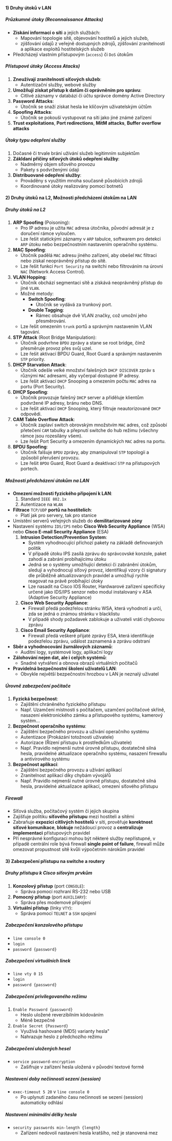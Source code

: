 #### 1) Druhy útoků v LAN
##### Průzkumné útoky (Reconnaissance Attacks)
- **Získání informací o síti** a jejích službách:
	- Mapování topologie sítě, objevování hostitelů a jejich služeb,
	- zjišťování údajů z veřejně dostupných zdrojů, zjišťování zranitelností a aplikace exploitů hostitelských služeb
- Předcházejí vlastním přístupovým (`access`) či `DoS` útokům
##### Přístupové útoky (Access Atacks)
1) **Zneužívají zranitelností síťových služeb**:
	- Autentizační služby, webové služby
2) **Umožňují získat přístup k datům či oprávněním pro správu**:
	- Citlivé záznamy v databázi či účtu správce domény Active Directory
3) **Password Attacks**:
	- Útočník se snaží získat hesla ke klíčovým uživatelským účtům
4) **Spoofing Attacks**:
	- Útočník se pokouší vystupovat na síti jako jiné známé zařízení
5) **Trust exploitations**, **Port redirections**, **MitM attacks**, **Buffer overflow attacks**
##### Útoky typu odepření služby
1) Dočasné či trvale brání užívání služeb legitimním subjektům
2) **Zákldaní přičiny síťových útoků odepření služby**:
	- Nadměrný objem síťového provozu
	- Pakety s podvrženými údaji
3) **Distribuované odepření služby**:
	- Prováděny s využitím mnoha současně působících zdrojů
	- Koordinované útoky realizovány pomocí botnetů
#### 2) Druhy útoků na L2, Možnosti předcházení útokům na LAN
##### Druhy útoků na L2
1) **ARP Spoofing** (Poisoning):
    - Pro IP adresu je užita `MAC` adresa útočníka, původní adresát je z doručení rámce vyloučen.
    - Lze řešit statickými záznamy v `ARP` tabulce, softwarem pro detekci `ARP` útoku nebo bezpečnostním nastavením operačního systému.
2) **MAC Spoofing**:
    - Útočník padělá `MAC` adresu jiného zařízení, aby obešel `MAC` filtraci nebo získal neoprávněný přístup do sítě.
    - Lze řešit funkcí `Port Security` na switchi nebo filtrováním na úrovni `NAC` (Network Access Control).
3) **VLAN Hopping**:
    - Útočník obchází segmentaci sítě a získává neoprávněný přístup do jiné `VLAN`.
    - Možné metody:
        - **Switch Spoofing**:
	        - Útočník se vydává za trunkový port.
        - **Double Tagging**:
	        - Rámec obsahuje dvě VLAN značky, což umožní jeho přesměrování.
    - Lze řešit omezením `trunk` portů a správným nastavením VLAN tagování.
4) **STP Attack** (Root Bridge Manipulation):
    - Útočník podvrhne `BPDU` zprávy a stane se root bridge, čímž přesměruje provoz přes svůj uzel.
    - Lze řešit aktivací BPDU Guard, Root Guard a správným nastavením `STP` priority.
5) **DHCP Starvation Attack**:
    - Útočník odešle velké množství falešných `DHCP DISCOVER` zpráv s různými `MAC` adresami, aby vyčerpal dostupné IP adresy.
    - Lze řešit aktivací `DHCP` Snooping a omezením počtu `MAC` adres na portu (Port Security).
6) **DHCP Spoofing**:
    - Útočník provozuje falešný `DHCP` server a přiděluje klientům podvržené IP adresy, bránu nebo DNS.
    - Lze řešit aktivací `DHCP` Snooping, který filtruje neautorizované `DHCP` odpovědi.
7) **CAM Table Overflow Attack**:
    - Útočník zaplaví switch obrovským množstvím `MAC` adres, což způsobí přetečení `CAM` tabulky a přepnutí switche do hub režimu (všechny rámce jsou rozesílány všem).
    - Lze řešit Port Security a omezením dynamických `MAC` adres na portu.
8) **BPDU Spoofing**:
    - Útočník falšuje `BPDU` zprávy, aby zmanipuloval `STP` topologii a způsobil přerušení provozu.
    - Lze řešit `BPDU` Guard, Root Guard a deaktivací `STP` na přístupových portech.
##### Možnosti předcházení útokům na LAN
- **Omezení možnosti fyzického připojení k LAN**:
	1) Standard `IEEE 802.1x`
	2) Autentizace na `WLAN`
- **Filtrace** `TCP/UDP` **portů na hostitelích**:
	- Platí jak pro servery, tak pro stanice
- Umístění serverů veřejných služeb do **demilitarizované zóny**
- Nastavení systému `IDS/IPS` nebo **Cisco Web Security Appliance** (WSA) nebo **Cisco E-mail Security Appliance** (ESA)
	1) **Intrusion Detection/Prevention System**:
		- Systém vyhodnocující příchozí pakety na základě definovaných politik
		- V případě útoku IPS zasílá zprávu do správcovské konzole, paket zahodí a zabrání probíhajícímu útoku
		- Jedná se o systémy umožňující detekci či zabránění útokům, sledují a vyhodnocují síťový provoz, identifikují vzory či signatury dle průběžně aktualizovaných pravidel a umožňují rychle reagovat na právě probíhající útoky
		- Lze nasadit na Cisco IOS Router, Hardwarové zařízení specificky určené jako IDS/IPS senzor nebo modul instalovaný v ASA (Adaptive Security Appliance)
	2) **Cisco Web Security Appliance**:
		- Firewall předá podezřelou stránku WSA, která vyhodnotí a určí, zda se jedná o známou stránku v blacklistu
		- V případě shody požadavek zablokuje a uživateli vrátí chybovou zprávu
	3) **Cisco Email Security Appliance**:
		- Firewall předá veškeré přijaté zprávy ESA, která identifikuje podezřelou zprávu, událost zaznamená a zprávu odstraní
- **Sběr a vyhodnocování žurnálových záznamů**:
	- Auditní logy, systémové logy, aplikační logy
- **Zálohování nejen dat, ale i celých systémů**:
	- Snadné vytváření a obnova obrazů virtuálních počítačů
- **Pravidelná bezpečnostní školení uživatelů LAN**:
	- Obvykle největší bezpečnostní hrozbou v LAN je neznalý uživatel
##### Úrovně zabezpečení počítače
1) **Fyzická bezpečnost**:
	- Zajištění chráněného fyzického přístupu
	- Např. Uzamčení místnosti s počítačem, uzamčení počítačové skříně, nasazení elektronického zámku a přístupového systému, kamerový systém...
2) **Bezpečnost operačního systému**:
	- Zajištění bezpečného provozu a užívání operačního systému
	- Autentizace (Prokázání totožnosti uživatele)
	- Autorizace (Řízení přístupu k prostředkům uživatele)
	- Např. Pravidlo nejmenší nutné úrovně přístupu, dostatečně silná hesla, pravidelné aktualizace operačního systému, nasazení firewallu a antivirového systému
3) **Bezpečnost aplikací**:
	- Zajištění bezpečného provozu a užívání aplikací
	- Zranitelnost aplikací díky chybám vývojářů
	- Např. Pravidlo nejmenší nutné úrovně přístupu, dostatečně silná hesla, pravidelné aktualizace aplikací, omezení síťového přístupu
##### Firewall
- Síťová služba, počítačový systém či jejich skupina
- Zajišťuje politiku **síťového přístupu** mezi hostiteli a sítěmi
- Zabraňuje **expozici citlivých hostitelů** v síti, prověřuje **korektnost síťové komunikace**, **blokuje** nežádoucí provoz a **centralizuje implementaci** přístupových pravidel
- Pří nesprávné konfiguraci mohou být některé služby nepřístupné, v případě centrální role bývá firewall **single point of failure**, firewall může omezovat propustnost sítě kvůli výpočetním nárokům pravidel
#### 3) Zabezpečení přístupu na switche a routery
##### Druhy přístupu k Cisco síťovým prvkům
1) **Konzolový přístup** (port `CONSOLE`):
	- Správa pomocí rozhraní RS-232 nebo USB
2) **Pomocný přístup** (port `AUXILIARY`):
	- Správa přes modemové připojení
3) **Virtuální přístup** (linky `VTY`):
	- Správa pomocí `TELNET` a `SSH` spojení
##### Zabezpečení konzolového přístupu
- `line console 0`
- `login`
- `password {password}`
##### Zabezpečení virtuálních linek
- `line vty 0 15`
- `login`
- `password {password}`
##### Zabezpečení privilegovaného režimu
1) `Enable Password {password}`
	- Heslo uložené reverzibilním kódováním
	- Méně bezpečné
2) `Enable Secret {Password}`
	- Využívá hashované (MD5) varianty hesla"
	- Nahrazuje heslo z předchozího režimu
##### Zabezpečení uložených hesel
- `service password-encryption`
	- Zašifruje v zařízení hesla uložená v původní textové formě
##### Nastavení doby nečinnosti sezení (session)
- `exec-timeout 5 20` v `line console 0`
	- Po uplynutí zadaného času nečinnosti se sezení (session) automaticky odhlásí
##### Nastavení minimální délky hesla
- `security passwords min-length {length}`
	- Zařízení nedovolí nastavení hesla kratšího, než je stanovená mez
